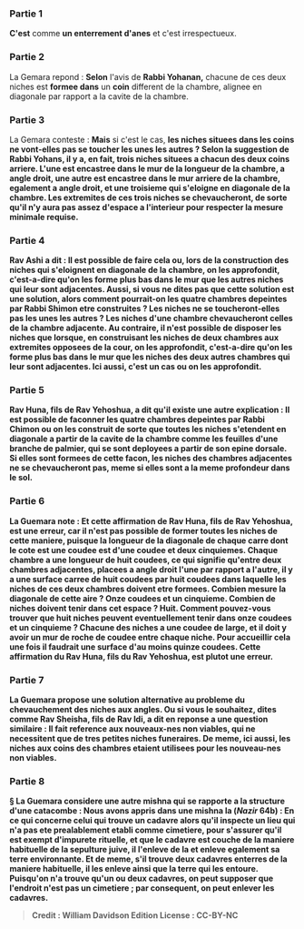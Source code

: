 
### Partie 1
<b>C'est</b> comme <b>un enterrement d'anes</b> et c'est irrespectueux.

### Partie 2
La Gemara repond : <b>Selon</b> l'avis de <b>Rabbi Yohanan,</b> chacune de ces deux niches est <b>formee dans</b> un <b>coin</b> different de la chambre, alignee en diagonale par rapport a la cavite de la chambre.

### Partie 3
La Gemara conteste : <b>Mais</b> si c'est le cas, <b>les <b>niches</b> situees dans les coins ne vont-elles pas <b>se toucher les unes les autres ?</b> Selon la suggestion de Rabbi Yohans, il y a, en fait, trois niches situees a chacun des deux coins arriere. L'une est encastree dans le mur de la longueur de la chambre, a angle droit, une autre est encastree dans le mur arriere de la chambre, egalement a angle droit, et une troisieme qui s'eloigne en diagonale de la chambre. Les extremites de ces trois niches se chevaucheront, de sorte qu'il n'y aura pas assez d'espace a l'interieur pour respecter la mesure minimale requise.

### Partie 4
<b>Rav Ashi a dit :</b> Il est possible de faire cela <b>ou,</b> lors de la construction des niches qui s'eloignent en diagonale de la chambre, <b>on les approfondit</b>, c'est-a-dire qu'on les forme plus bas dans le mur que les autres niches qui leur sont adjacentes. <b>Aussi, si vous ne dites pas</b> que <b>cette solution</b> est une solution, alors <b>comment pourrait-on</b> les <b>quatre chambres</b> depeintes <b>par Rabbi Shimon etre construites ? Les niches ne se toucheront-elles pas les unes les autres ? </b> Les niches d'une chambre chevaucheront celles de la chambre adjacente. <b>Au contraire,</b> il n'est possible de disposer les niches que <b>lorsque,</b> en construisant les niches de deux chambres aux extremites opposees de la cour, <b>on les approfondit</b>, c'est-a-dire qu'on les forme plus bas dans le mur que les niches des deux autres chambres qui leur sont adjacentes. <b>Ici aussi,</b> c'est un cas ou <b>on les approfondit.</b>

### Partie 5
<b>Rav Huna, fils de Rav Yehoshua, a dit</b> qu'il existe une autre explication : Il est possible de faconner les <b>quatre chambres</b> depeintes <b>par Rabbi Chimon ou on les construit</b> de sorte que toutes les niches s'etendent en diagonale a partir de la cavite de la chambre <b>comme</b> les feuilles d'une <b>branche de palmier,</b> qui se sont deployees a partir de son epine dorsale. Si elles sont formees de cette facon, les niches des chambres adjacentes ne se chevaucheront pas, meme si elles sont a la meme profondeur dans le sol.

### Partie 6
La Guemara note : <b>Et cette</b> affirmation <b>de Rav Huna, fils de Rav Yehoshua, est une erreur,</b> car il n'est pas possible de former toutes les niches de cette maniere, <b>puisque</b> la longueur de <b>la diagonale de chaque carre</b> dont le cote est <b>une coudee est d'une coudee et deux cinquiemes. </b> Chaque chambre a une longueur de huit coudees, ce qui signifie qu'entre deux chambres adjacentes, placees a angle droit l'une par rapport a l'autre, il y a une surface carree de huit coudees par huit coudees dans laquelle les niches de ces deux chambres doivent etre formees. <b>Combien mesure</b> la diagonale de cette aire ? <b>Onze coudees et un cinquieme. Combien de niches</b> doivent tenir dans cet espace ? <b>Huit. Comment pouvez-vous trouver</b> que <b>huit</b> niches peuvent eventuellement tenir <b>dans onze coudees et un cinquieme ?</b> Chacune des niches a une coudee de large, et il doit y avoir un mur de roche de coudee entre chaque niche. Pour accueillir cela une fois il faudrait une surface d'au moins quinze coudees. <b>Cette</b> affirmation <b>du Rav Huna, fils du Rav Yehoshua, est plutot une erreur.</b>

### Partie 7
La Guemara propose une solution alternative au probleme du chevauchement des niches aux angles. <b>Ou si vous le souhaitez, dites comme Rav Sheisha, fils de Rav Idi, a dit</b> en reponse a une question similaire : Il fait reference aux <b>nouveaux-nes non viables,</b> qui ne necessitent que de tres petites niches funeraires. De meme, <b>ici aussi,</b> les niches aux coins des chambres etaient utilisees <b>pour les nouveau-nes non viables.</b>

### Partie 8
§ La Guemara considere une autre mishna qui se rapporte a la structure d'une catacombe : <b>Nous avons appris</b> dans une mishna <b>la</b> (<i>Nazir</i> 64b) : En ce qui concerne <b>celui qui trouve un cadavre</b> alors qu'il inspecte un lieu qui n'a pas ete prealablement etabli comme cimetiere, pour s'assurer qu'il est exempt d'impurete rituelle, et que le cadavre est <b>couche</b> de la <b>maniere habituelle</b> de la sepulture juive, <b>il l'enleve</b> de la <b>et</b> enleve egalement <b>sa terre environnante</b>. Et de meme, s'il trouve <b>deux</b> cadavres enterres de la maniere habituelle, <b>il les enleve ainsi que la terre qui les entoure</b>. Puisqu'on n'a trouve qu'un ou deux cadavres, on peut supposer que l'endroit n'est pas un cimetiere ; par consequent, on peut enlever les cadavres.

>Credit : William Davidson Edition
>License : CC-BY-NC